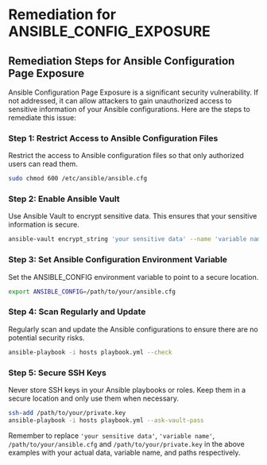 # Remediation for ANSIBLE_CONFIG_EXPOSURE

## Remediation Steps for Ansible Configuration Page Exposure

Ansible Configuration Page Exposure is a significant security vulnerability. If not addressed, it can allow attackers to gain unauthorized access to sensitive information of your Ansible configurations. Here are the steps to remediate this issue:

### Step 1: Restrict Access to Ansible Configuration Files

Restrict the access to Ansible configuration files so that only authorized users can read them.

```bash
sudo chmod 600 /etc/ansible/ansible.cfg
```

### Step 2: Enable Ansible Vault

Use Ansible Vault to encrypt sensitive data. This ensures that your sensitive information is secure.

```bash
ansible-vault encrypt_string 'your sensitive data' --name 'variable name'
```

### Step 3: Set Ansible Configuration Environment Variable

Set the ANSIBLE_CONFIG environment variable to point to a secure location.

```bash
export ANSIBLE_CONFIG=/path/to/your/ansible.cfg
```

### Step 4: Scan Regularly and Update

Regularly scan and update the Ansible configurations to ensure there are no potential security risks.

```bash
ansible-playbook -i hosts playbook.yml --check
```

### Step 5: Secure SSH Keys

Never store SSH keys in your Ansible playbooks or roles. Keep them in a secure location and only use them when necessary.

```bash
ssh-add /path/to/your/private.key
ansible-playbook -i hosts playbook.yml --ask-vault-pass
```
          
Remember to replace `'your sensitive data'`, `'variable name'`, `/path/to/your/ansible.cfg` and `/path/to/your/private.key` in the above examples with your actual data, variable name, and paths respectively.